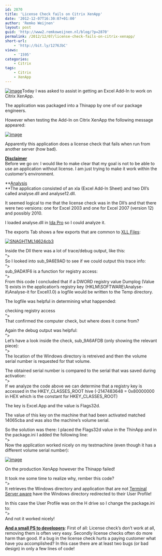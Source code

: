 ```yaml
---
id: 2870
title: 'License Check fails on Citrix XenApp'
date: '2012-12-07T16:30:07+01:00'
author: 'Remko Weijnen'
layout: post
guid: 'http://www2.remkoweijnen.nl/blog/?p=2870'
permalink: /2012/12/07/license-check-fails-on-citrix-xenapp/
short-url:
    - 'http://bit.ly/1276JbC'
views:
    - '1595'
categories:
    - Citrix
tags:
    - Citrix
    - XenApp
---
```


[![image](http://192.168.40.25:8081/wp-content/uploads/2012/12/image_thumb14.png "image")](http://192.168.40.25:8081/wp-content/uploads/2012/12/image14.png)Today I was asked to assist in getting an Excel Add-In to work on Citrix XenApp.

The application was packaged into a Thinapp by one of our package engineers.

However when testing the Add-In on Citrix XenApp the following message appeared:

[![image](http://192.168.40.25:8081/wp-content/uploads/2012/12/image_thumb15.png "image")](http://192.168.40.25:8081/wp-content/uploads/2012/12/image15.png)

Apparently this application does a license check that fails when run from another server (how bad).

**<span style="text-decoration: underline;">Disclaimer</span>**  
Before we go on: I would like to make clear that my goal is not to be able to use an application without license. I am just trying to make it work within the customer’s environment.

**<span style="text-decoration: underline;">Analysis  
</span>**The application consisted of an xla (Excel Add-In Sheet) and two Dll’s called analyse.dll and analyse12.dll.

It seemed logical to me that the license check was in the Dll’s and that there were two versions: one for Excel 2003 and one for Excel 2007 (version 12) and possibly 2010.

I loaded analyse.dll in [Ida Pro](http://www.hex-rays.com/products/ida/index.shtml) so I could analyze it.

The exports Tab shows a few exports that are common to [XLL Files](http://support.microsoft.com/kb/178474):

[![SNAGHTML14624cb3](http://192.168.40.25:8081/wp-content/uploads/2012/12/SNAGHTML14624cb3_thumb.png "SNAGHTML14624cb3")](http://192.168.40.25:8081/wp-content/uploads/2012/12/SNAGHTML14624cb3.png)

Inside the Dll there was a lot of trace/debug output, like this:  
“&gt;  
So I looked into sub\_9A6E9AD to see if we could output this trace info:  
“&gt;  
sub\_9ADA1F6 is a function for registry access:  
“&gt;  
From this code I concluded that if a DWORD registry value Dumplog (Value 1) exists in the application’s registry key (HKLM\\SOFTWARE\\Analyse-it\\Analyse-it for Excel\\1.0) a logfile would be written to the Temp directory.

The logfile was helpful in determining what happended:

checking registry access  
“&gt;  
That confirmed the computer check, but where does it come from?

Again the debug output was helpful:  
“&gt;  
Let’s have a look inside the check, sub\_9A6AFDB (only showing the relevant piece):  
“&gt;  
The location of the Windows directory is retreived and then the volume serial number is requested for that volume.

The obtained serial number is compared to the serial that was saved during activation:  
“&gt;  
If we analyze the code above we can determine that a registry key is accessed in the HKEY\_CLASSES\_ROOT hive (-2147483648 = 0x80000000 in HEX which is the constant for HKEY\_CLASSES\_ROOT)

The key is Excel.App and the value is Flags32d.

The value of this key on the machine that had been activated matched 14065cba and was also the machine’s volume serial.

So the solution was there: I placed the Flags32d value in the ThinApp and in the package.ini I added the following line:  
“&gt;  
Now the application worked nicely on my testmachine (even though it has a different volume serial number):

[![image](http://192.168.40.25:8081/wp-content/uploads/2012/12/image_thumb16.png "image")](http://192.168.40.25:8081/wp-content/uploads/2012/12/image16.png)

On the production XenApp however the Thinapp failed!

It took me some time to realize why, rember this code?  
“&gt;  
It retrieves the Windows directory and application that are not [Terminal Server aware](http://192.168.40.25:8081/2012/12/04/file-not-found-error-when-scanning-using-twain-redirection-in-citrix-xenapp/) have the Windows directory redirected to their User Profile!

In this case the User Profile was on the H drive so I change the package.ini to:  
“&gt;  
And not it worked nicely!

**<span style="text-decoration: underline;">And a small PS to developers</span>**: First of all: License check’s don’t work at all, removing them is often very easy. Secondly license checks often do more harm than good. If a bug in the license check hurts a paying customer what have you accomplished? In this case there are at least two bugs (or bad design) in only a few lines of code!